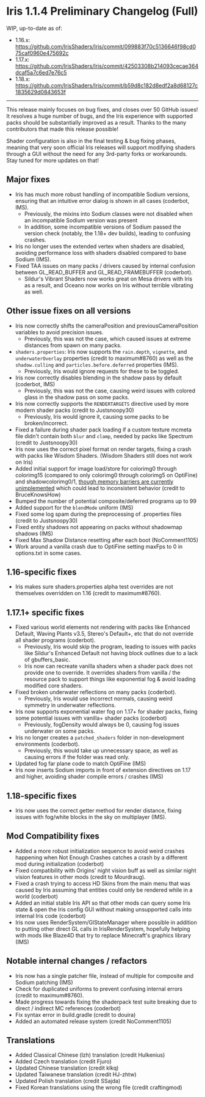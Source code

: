 # Iris 1.1.4 Preliminary Changelog (Full)

WIP, up-to-date as of:

- 1.16.x: https://github.com/IrisShaders/Iris/commit/099883f70c5136646f98cd075caf0960e475692c
- 1.17.x: https://github.com/IrisShaders/Iris/commit/42503308b214093cecae364dcaf5a7c6ed7e76c5
- 1.18.x: https://github.com/IrisShaders/Iris/commit/b59d8c182d8edf2a8d68127c1835629d0843653f

---

This release mainly focuses on bug fixes, and closes over 50 GitHub issues! It resolves a huge number of bugs, and the Iris experience with supported packs should be substantially improved as a result. Thanks to the many contributors that made this release possible!

Shader configuration is also in the final testing & bug fixing phases, meaning that very soon official Iris releases will support modifying shaders through a GUI without the need for any 3rd-party forks or workarounds. Stay tuned for more updates on that!

## Major fixes

- Iris has much more robust handling of incompatible Sodium versions, ensuring that an intuitive error dialog is shown in all cases (coderbot, IMS).
    - Previously, the mixins into Sodium classes were not disabled when an incompatible Sodium version was present
    - In addition, some incompatible versions of Sodium passed the version check (notably, the 1.18+ dev builds), leading to confusing crashes.
- Iris no longer uses the extended vertex when shaders are disabled, avoiding performance loss with shaders disabled compared to base Sodium (IMS).
- Fixed TAA issues on many packs / drivers caused by internal confusion between GL_READ_BUFFER and GL_READ_FRAMEBUFFER (coderbot).
  - Sildur's Vibrant Shaders now works great on Mesa drivers with Iris as a result, and Oceano now works on Iris without terrible vibrating as well.

## Other issue fixes on all versions

- Iris now correctly shifts the cameraPosition and previousCameraPosition variables to avoid precision issues.
    - Previously, this was not the case, which caused issues at extreme distances from spawn on many packs.
- `shaders.properties`: Iris now supports the `rain.depth`, `vignette`, and `underwaterOverlay` properties (credit to maximum#8760) as well as the `shadow.culling` and `particles.before.deferred` properties (IMS). 
    - Previously, Iris would ignore requests for these to be toggled.
- Iris now correctly disables blending in the shadow pass by default (coderbot, IMS)
    - Previously, this was not the case, causing weird issues with colored glass in the shadow pass on some packs.
- Iris now correctly supports the `RENDERTARGETS` directive used by more modern shader packs (credit to Justsnoopy30)
    - Previously, Iris would ignore it, causing some packs to be broken/incorrect.
- Fixed a failure during shader pack loading if a custom texture mcmeta file didn't contain both `blur` and `clamp`, needed by packs like Spectrum (credit to Justsnoopy30)
- Iris now uses the correct pixel format on render targets, fixing a crash with packs like Wisdom Shaders. (Wisdom Shaders still does not work on Iris)
- Added initial support for image load/store for colorimg0 through colorimg15 (compared to only colorimg0 through colorimg5 on OptiFine) and shadowcolorimg0/1, [though memory barriers are currently unimplemented](https://github.com/IrisShaders/Iris/issues/1089) which could lead to inconsistent behavior (credit to BruceKnowsHow)
- Bumped the number of potential composite/deferred programs up to 99
- Added support for the `blendMode` uniform (IMS)
- Fixed some log spam during the preprocessing of .properties files (credit to Justsnoopy30)
- Fixed entity shadows not appearing on packs without shadowmap shadows (IMS)
- Fixed Max Shadow Distance resetting after each boot (NoComment1105)
- Work around a vanilla crash due to OptiFine setting maxFps to 0 in options.txt in some cases.

## 1.16-specific fixes

- Iris makes sure shaders.properties alpha test overrides are not themselves overridden on 1.16 (credit to maximum#8760).

## 1.17.1+ specific fixes

- Fixed various world elements not rendering with packs like Enhanced Default, Waving Plants v3.5, Stereo's Default+, etc that do not override all shader programs (coderbot).
  - Previously, Iris would skip the program, leading to issues with packs like Sildur's Enhanced Default not having block outlines due to a lack of gbuffers_basic.
  - Iris now can recreate vanilla shaders when a shader pack does not provide one to override. It overrides shaders from vanilla / the resource pack to support things like exponential fog & avoid loading modified core shaders.
- Fixed broken underwater reflections on many packs (coderbot).
    - Previously, Iris would use incorrect normals, causing weird symmetry in underwater reflections.
- Iris now supports exponential water fog on 1.17+ for shader packs, fixing some potential issues with vanilla+ shader packs (coderbot)
  - Previously, fogDensity would always be 0, causing fog issues underwater on some packs.
- Iris no longer creates a `patched_shaders` folder in non-development environments (coderbot).
    - Previously, this would take up unnecessary space, as well as causing errors if the folder was read only.
- Updated fog far plane code to match OptiFine (IMS)
- Iris now inserts Sodium imports in front of extension directives on 1.17 and higher, avoiding shader compile errors / crashes (IMS)

## 1.18-specific fixes

- Iris now uses the correct getter method for render distance, fixing issues with fog/white blocks in the sky on multiplayer (IMS).

## Mod Compatibility fixes

- Added a more robust initialization sequence to avoid weird crashes happening when Not Enough Crashes catches a crash by a different mod during initialization (coderbot)
- Fixed compatibility with Origins' night vision buff as well as similar night vision features in other mods (credit to Mourdraug).
- Fixed a crash trying to access HD Skins from the main menu that was caused by Iris assuming that entities could only be rendered while in a world (coderbot)
- Added an initial stable Iris API so that other mods can query some Iris state & open the Iris config GUI without making unsupported calls into internal Iris code (coderbot)
- Iris now uses RenderSystem/GlStateManager where possible in addition to putting other direct GL calls in IrisRenderSystem, hopefully helping with mods like Blaze4D that try to replace Minecraft's graphics library (IMS)

## Notable internal changes / refactors

- Iris now has a single patcher file, instead of multiple for composite and Sodium patching (IMS)
- Check for duplicated uniforms to prevent confusing internal errors (credit to maximum#8760).
- Made progress towards fixing the shaderpack test suite breaking due to direct / indirect MC references (coderbot)
- Fix syntax error in build.gradle (credit to douira)
- Added an automated release system (credit NoComment1105)

## Translations

- Added Classical Chinese (lzh) translation (credit Hulkenius)
- Added Czech translation (credit Fjuro)
- Updated Chinese translation (credit klkq)
- Updated Taiwanese translation (credit HJ-zhtw)
- Updated Polish translation (credit SSajda)
- Fixed Korean translations using the wrong file (credit craftingmod)
